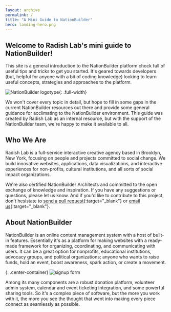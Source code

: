 ```yaml
---
layout: archive
permalink: /
title: "A Mini Guide to NationBuilder"
hero: landing-hero.png
---
```


## Welcome to Radish Lab's mini guide to NationBuilder!

This site is a general introduction to the NationBuilder platform chock full of useful tips and tricks to get you started. It's geared towards developers (but, helpful for anyone with a bit of coding knowledge) looking to learn useful concepts, strategies and approaches to the platform.

![NationBuilder logotype](../images/nationbuilder-logotype.jpg){: .full-width}

We won't cover every topic in detail, but hope to fill in some gaps in the current NationBuilder resources out there and provide some general guidance for acclimating to the NationBuilder environment. This guide was created by Radish Lab as an internal resource, but with the support of the NationBuilder team, we're happy to make it available to all.

## Who We Are

Radish Lab is a full-service interactive creative agency based in Brooklyn, New York, focusing on people and projects committed to social change. We build innovative websites, applications, data visualizations, and interactive experiences for non-profits, cultural institutions, and all sorts of social impact organizations.

We're also certified NationBuilder Architects and committed to the open exchange of knowledge and inspiration. If you have any suggestions or questions, please let us know. And if you'd like to contribute to this project, don't hesistate to [send a pull request](https://github.com/RadishLab/nationbuilder-guide){:target="_blank"} or [email us](mailto:chris@radishlab.com){:target="_blank"}.

## About NationBuilder

NationBuilder is an online content management system with a host of built-in features. Essentially it's as a platform for making websites with a ready-made framework for organizing, coordinating, and communicating with users. It can be a great option for nonprofits, educational institutions, advocacy groups, and political organizations; anyone who wants to raise funds, hold an event, boost awareness, spark action, or create a movement.

{: .center-container}
![signup form](../images/signup.png)

Among its many components are a robust donation platform, volunteer admin system, calendar and event ticketing integration, and some powerful sharing tools. So it's a complex piece of software, but the more you work with it, the more you see the thought that went into making every piece connect as seamlessly as possible.
